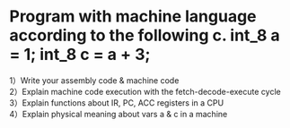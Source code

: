 # Program with machine language according to the following c. int_8 a = 1;  int_8 c = a + 3;   
1）Write your assembly code & machine code   
2）Explain machine code execution with the fetch-decode-execute cycle   
3）Explain functions about  IR, PC, ACC registers in a CPU  
4）Explain physical meaning about vars a & c in a machine
